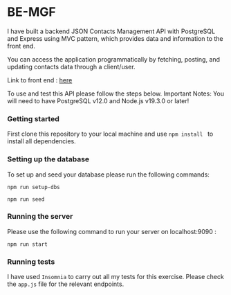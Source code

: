 # BE-MGF

I have built a backend JSON Contacts Management API with PostgreSQL and Express using MVC pattern, which provides data and information to the front end.

You can access the application programmatically by fetching, posting, and updating contacts data through a client/user.

Link to front end : [here](https://github.com/Nayem59/FE-MGF)

To use and test this API please follow the steps below. Important Notes: You will need to have PostgreSQL v12.0 and Node.js v19.3.0 or later!

### Getting started

First clone this repository to your local machine and use `npm install ` to install all dependencies.

### Setting up the database

To set up and seed your database please run the following commands:

`npm run setup-dbs`

`npm run seed`

### Running the server

Please use the following command to run your server on localhost:9090 :

`npm run start`

### Running tests

I have used `Insomnia` to carry out all my tests for this exercise.
Please check the `app.js` file for the relevant endpoints.
